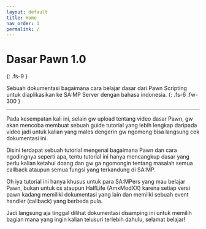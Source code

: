 ```yaml
---
layout: default
title: Home
nav_order: 1
permalink: /
---
```



# Dasar Pawn 1.0
{: .fs-9 }

Sebuah dokumentasi bagaimana cara belajar dasar dari Pawn Scripting untuk diaplikasikan ke SA:MP Server dengan bahasa indonesia.
{: .fs-6 .fw-300 }

---

Pada kesempatan kali ini, selain gw upload tentang video dasar Pawn, gw akan mencoba membuat sebuah guide tutorial yang lebih lengkap daripada video jadi untuk kalian yang males dengerin gw ngomong bisa langsung cek dokumentasi ini.

Disini terdapat sebuah tutorial mengenai bagaimana Pawn dan cara ngodingnya seperti apa, tentu tutorial ini hanya mencangkup dasar yang perlu kalian ketahui doang dan gw ga ngomongin tentang masalah semua callback ataupun semua fungsi yang terkandung di SA:MP. 

Oh iya tutorial ini hanya khusus untuk para SA:MPers yang mau belajar Pawn, bukan untuk cs ataupun HalfLife (AmxModXX) karena setiap versi pawn kadang memiliki dokumentasi yang lain dan memilki sebuah event handler (callback) yang berbeda pula.


Jadi langsung aja tinggal dilihat dokumentasi disamping ini untuk memilih bagian mana yang ingin kalian telusuri terlebih dahulu, selamat belajar!
